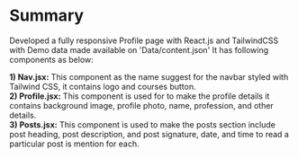 # Summary

Developed a fully responsive Profile page with React.js and TailwindCSS with Demo data made available on 'Data/content.json' It has following components as below:  

  
**1) Nav.jsx:** This component as the name suggest for the navbar styled with Tailwind CSS, it contains logo and courses button.  
**2) Profile.jsx:** This component is used for to make the profile details it contains background image, profile photo, name, profession, and other details.  
**3) Posts.jsx:** This component is used to make the posts section include post heading, post description, and post signature, date, and time to read a particular post is mention for each.
